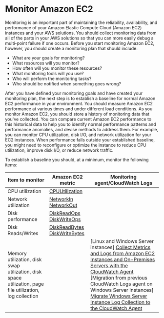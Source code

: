 # Monitor Amazon EC2<a name="monitoring_ec2"></a>

Monitoring is an important part of maintaining the reliability, availability, and performance of your Amazon Elastic Compute Cloud \(Amazon EC2\) instances and your AWS solutions\. You should collect monitoring data from all of the parts in your AWS solutions so that you can more easily debug a multi\-point failure if one occurs\. Before you start monitoring Amazon EC2, however, you should create a monitoring plan that should include:
+ What are your goals for monitoring?
+ What resources will you monitor?
+ How often will you monitor these resources?
+ What monitoring tools will you use?
+ Who will perform the monitoring tasks?
+ Who should be notified when something goes wrong? 

After you have defined your monitoring goals and have created your monitoring plan, the next step is to establish a baseline for normal Amazon EC2 performance in your environment\. You should measure Amazon EC2 performance at various times and under different load conditions\. As you monitor Amazon EC2, you should store a history of monitoring data that you've collected\. You can compare current Amazon EC2 performance to this historical data to help you to identify normal performance patterns and performance anomalies, and devise methods to address them\. For example, you can monitor CPU utilization, disk I/O, and network utilization for your EC2 instances\. When performance falls outside your established baseline, you might need to reconfigure or optimize the instance to reduce CPU utilization, improve disk I/O, or reduce network traffic\.

To establish a baseline you should, at a minimum, monitor the following items:


| Item to monitor | Amazon EC2 metric | Monitoring agent/CloudWatch Logs | 
| --- | --- | --- | 
|  CPU utilization  |  [CPUUtilization](viewing_metrics_with_cloudwatch.md)  |  | 
|  Network utilization  |  [NetworkIn](viewing_metrics_with_cloudwatch.md) [NetworkOut](viewing_metrics_with_cloudwatch.md)  |  | 
|  Disk performance  |  [DiskReadOps](viewing_metrics_with_cloudwatch.md) [DiskWriteOps](viewing_metrics_with_cloudwatch.md)  |  | 
|  Disk Reads/Writes  |  [DiskReadBytes](viewing_metrics_with_cloudwatch.md) [DiskWriteBytes](viewing_metrics_with_cloudwatch.md)  |  | 
|  Memory utilization, disk swap utilization, disk space utilization, page file utilization, log collection  |  |  \[Linux and Windows Server instances\] [Collect Metrics and Logs from Amazon EC2 Instances and On\-Premises Servers with the CloudWatch Agent](https://docs.aws.amazon.com/AmazonCloudWatch/latest/monitoring/Install-CloudWatch-Agent.html) \[Migration from previous CloudWatch Logs agent on Windows Server instances\] [ Migrate Windows Server Instance Log Collection to the CloudWatch Agent ](https://docs.aws.amazon.com/systems-manager/latest/userguide/monitoring-cloudwatch-agent.html#monitoring-cloudwatch-agent-migrate)  | 